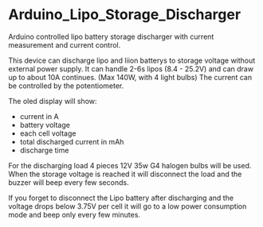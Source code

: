 # Arduino_Lipo_Storage_Discharger
Arduino controlled lipo battery storage discharger with current measurement and current control.

This device can discharge lipo and liion batterys to storage voltage without external power supply.
It can handle 2-6s lipos (8.4 - 25.2V) and can draw up to about 10A continues. 
(Max 140W, with 4 light bulbs)
The current can be controlled by the potentiometer.

The oled display will show: 
- current in A
- battery voltage
- each cell voltage
- total discharged current in mAh
- discharge time

For the discharging load 4 pieces 12V 35w G4 halogen bulbs will be used.
When the storage voltage is reached it will disconnect the load and the buzzer will beep every few seconds.

If you forget to disconnect the Lipo battery after discharging and the voltage drops below 3.75V per cell 
it will go to a low power consumption mode and beep only every few minutes.

